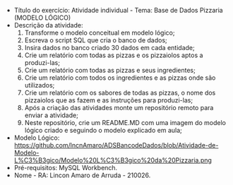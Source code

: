 - Título do exercício: 
Atividade individual - Tema: Base de Dados Pizzaria (MODELO LÓGICO) 
- Descrição da atividade: 
  1. Transforme o modelo conceitual em modelo lógico;
  2. Escreva o script SQL que cria o banco de dados;
  3. Insira dados no banco criado 30 dados em cada entidade;
  4. Crie um relatório com todas as pizzas e os pizzaiolos aptos a produzi-las;
  5. Crie um relatório com todas as pizzas e seus ingredientes;
  6. Crie um relatório com todos os ingredientes e as pizzas onde são utilizados;
  7. Crie um relatório com os sabores de todas as pizzas, o nome dos pizzaiolos que as fazem e as instruções para produzi-las;
  8. Após a criação das atividades monte um repositório remoto para enviar a atividade;
  9. Neste repositório, crie um README.MD com uma imagem do modelo lógico criado e seguindo o modelo explicado em aula;
- Modelo Lógico:
https://github.com/lncnAmaro/ADSBancodeDados/blob/Atividade-de-Modelo-L%C3%B3gico/Modelo%20L%C3%B3gico%20da%20Pizzaria.png
- Pré-requisitos:
MySQL Workbench.
- Nome - RA:
Lincon Amaro de Arruda - 210026.

